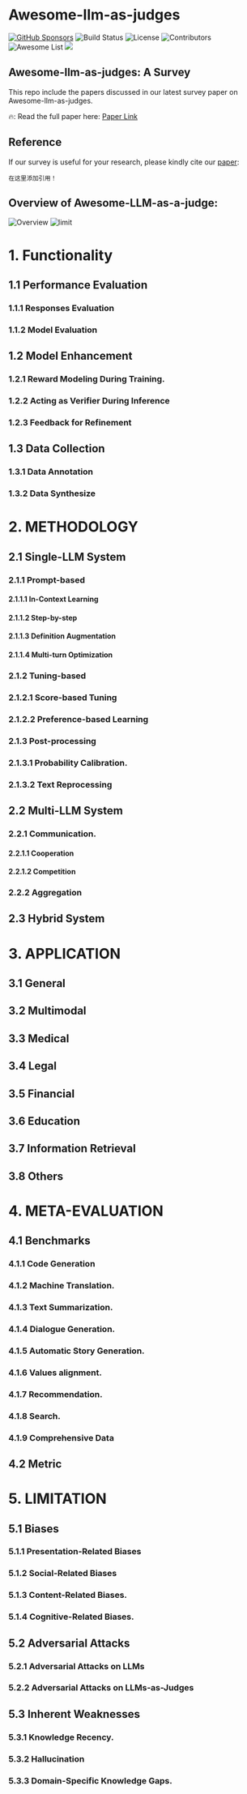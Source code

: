 # Awesome-llm-as-judges
[![GitHub Sponsors](https://img.shields.io/badge/sponsors-GitHub-blue?logo=github&logoColor=white)](https://github.com/sponsors) ![Build Status](https://img.shields.io/badge/build-passing-brightgreen) ![License](https://img.shields.io/badge/license-MIT-yellow) ![Contributors](https://img.shields.io/badge/contributors-10-yellow) ![Awesome List](https://img.shields.io/badge/awesome-awesome-brightgreen) ![](https://img.shields.io/badge/PRs-Welcome-red)


## Awesome-llm-as-judges: A Survey
This repo include the papers discussed in our latest survey paper on Awesome-llm-as-judges.

🔥: Read the full paper here: [Paper Link](xxx)

## Reference
If our survey is useful for your research, please kindly cite our [paper](https://arxiv.org/abs/2411.16594):
```
在这里添加引用！
```

## Overview of Awesome-LLM-as-a-judge:
![Overview](./img/overview.png)
![limit](./img/limit.png)

# 1. Functionality

## 1.1 Performance Evaluation
### 1.1.1 Responses Evaluation
### 1.1.2 Model Evaluation

## 1.2 Model Enhancement
### 1.2.1 Reward Modeling During Training.
### 1.2.2 Acting as Verifier During Inference
### 1.2.3 Feedback for Refinement

## 1.3 Data Collection
### 1.3.1 Data Annotation
### 1.3.2 Data Synthesize

# 2. METHODOLOGY
## 2.1 Single-LLM System
### 2.1.1 Prompt-based
#### 2.1.1.1 In-Context Learning
#### 2.1.1.2 Step-by-step
#### 2.1.1.3 Definition Augmentation
#### 2.1.1.4 Multi-turn Optimization

### 2.1.2 Tuning-based
### 2.1.2.1 Score-based Tuning
### 2.1.2.2 Preference-based Learning

### 2.1.3 Post-processing
### 2.1.3.1 Probability Calibration.
### 2.1.3.2 Text Reprocessing

## 2.2 Multi-LLM System
### 2.2.1 Communication. 
#### 2.2.1.1 Cooperation
#### 2.2.1.2 Competition

### 2.2.2 Aggregation

## 2.3 Hybrid System

# 3. APPLICATION
## 3.1 General
## 3.2 Multimodal
## 3.3 Medical
## 3.4 Legal
## 3.5 Financial
## 3.6 Education
## 3.7 Information Retrieval
## 3.8 Others

# 4. META-EVALUATION
## 4.1 Benchmarks
### 4.1.1 Code Generation
### 4.1.2 Machine Translation.
### 4.1.3 Text Summarization.
### 4.1.4 Dialogue Generation.
### 4.1.5 Automatic Story Generation.
### 4.1.6 Values alignment.
### 4.1.7 Recommendation.
### 4.1.8 Search.
### 4.1.9 Comprehensive Data
## 4.2 Metric


# 5. LIMITATION
## 5.1 Biases
### 5.1.1 Presentation-Related Biases
### 5.1.2 Social-Related Biases
### 5.1.3 Content-Related Biases. 
### 5.1.4 Cognitive-Related Biases.

## 5.2 Adversarial Attacks
### 5.2.1 Adversarial Attacks on LLMs
### 5.2.2 Adversarial Attacks on LLMs-as-Judges

## 5.3 Inherent Weaknesses
### 5.3.1 Knowledge Recency.
### 5.3.2 Hallucination
### 5.3.3 Domain-Specific Knowledge Gaps.

